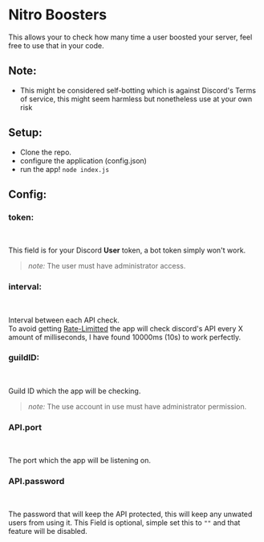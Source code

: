 # Nitro Boosters

This allows your to check how many time a user boosted your server, feel free to use that in your code.

## Note:
- This might be considered self-botting which is against Discord's Terms of service, this might seem harmless but  nonetheless use at your own risk

## Setup:
- Clone the repo.
- configure the application (config.json)
- run the app! `node index.js`

## Config:

### token:
<br>

This field is for your Discord **User** token, a bot token simply won't work.
> *note:* The user must have administrator access.

### interval: 
<br>

Interval between each API check.<br>
To avoid getting [Rate-Limitted](https://en.wikipedia.org/wiki/Rate_limiting) the app will check discord's API every X amount of milliseconds, I have found 10000ms (10s) to work perfectly. 

### guildID:
<br>

Guild ID which the app will be checking.
> *note:* The use account in use must have administrator permission.


### API.port
<br>

The port which the app will be listening on.

### API.password
<br>

The password that will keep the API protected, this will keep any unwated users from using it.
This Field is optional, simple set this to `""` and that feature will be disabled.
